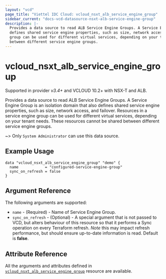 ```yaml
---
layout: "vcd"
page_title: "Viettel IDC Cloud: vcloud_nsxt_alb_service_engine_group"
sidebar_current: "docs-vcd-datasource-nsxt-alb-service-engine-group"
description: |-
  Provides a data source to read ALB Service Engine Groups. A Service Engine Group is an isolation domain that also
  defines shared service engine properties, such as size, network access, and failover. Resources in a service engine
  group can be used for different virtual services, depending on your tenant needs. These resources cannot be shared
  between different service engine groups.
---
```


# vcloud\_nsxt\_alb\_service\_engine\_group

Supported in provider *v3.4+* and VCLOUD 10.2+ with NSX-T and ALB.

Provides a data source to read ALB Service Engine Groups. A Service Engine Group is an isolation domain that also
defines shared service engine properties, such as size, network access, and failover. Resources in a service engine
group can be used for different virtual services, depending on your tenant needs. These resources cannot be shared
between different service engine groups.

~> Only `System Administrator` can use this data source.

## Example Usage

```hcl
data "vcloud_nsxt_alb_service_engine_group" "demo" {
  name            = "configured-service-engine-group"
  sync_on_refresh = false
}
```

## Argument Reference

The following arguments are supported:

* `name` - (Required)  - Name of Service Engine Group.
* `sync_on_refresh` - (Optional) - A special argument that is not passed to VCD, but alters behaviour of this resource so
  that it performs a Sync operation on every Terraform refresh. *Note* this may impact refresh performance, but should
  ensure up-to-date information is read. Default is **false**.

## Attribute Reference

All the arguments and attributes defined in
[`vcloud_nsxt_alb_service_engine_group`](/providers/terraform-viettelidc/vcloud/latest/docs/resources/nsxt_alb_service_engine_group)
resource are available.
